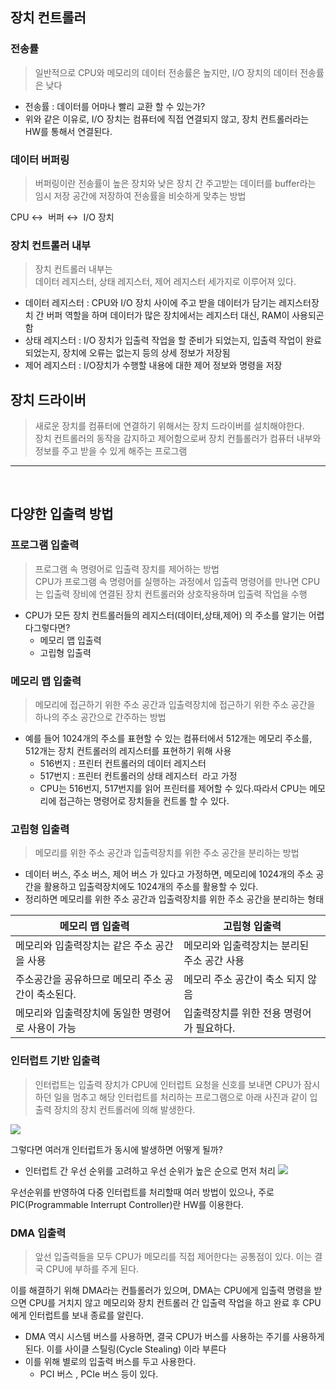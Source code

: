 ## 장치 컨트롤러

### 전송률

> 일반적으로 CPU와 메모리의 데이터 전송률은 높지만, I/O 장치의 데이터 전송률은 낮다

- 전송률 : 데이터를 어마나 빨리 교환 할 수 있는가?
- 위와 같은 이유로, I/O 장치는 컴퓨터에 직접 연결되지 않고, 장치 컨트롤러라는 HW를 통해서 연결된다.

### 데이터 버퍼링

> 버퍼링이란 전송률이 높은 장치와 낮은 장치 간 주고받는 데이터를 buffer라는 임시 저장 공간에 저장하여 전송률을 비슷하게 맞추는 방법

CPU ↔  버퍼 ↔  I/O 장치

### 장치 컨트롤러 내부

> 장치 컨트롤러 내부는  
> 데이터 레지스터, 상태 레지스터, 제어 레지스터 세가지로 이루어져 있다.

- 데이터 레지스터 : CPU와 I/O 장치 사이에 주고 받을 데이터가 담기는 레지스터장치 간 버퍼 역할을 하며 데이터가 많은 장치에서는 레지스터 대신, RAM이 사용되곤 함
- 상태 레지스터 : I/O 장치가 입출력 작업을 할 준비가 되었는지, 입출력 작업이 완료되었는지, 장치에 오류는 없는지 등의 상세 정보가 저장됨
- 제어 레지스터 : I/O장치가 수행할 내용에 대한 제어 정보와 명령을 저장

## 장치 드라이버

> 새로운 장치를 컴퓨터에 연결하기 위해서는 장치 드라이버를 설치해야한다.  
> 장치 컨트롤러의 동작을 감지하고 제어함으로써 장치 컨틀롤러가 컴퓨터 내부와 정보를 주고 받을 수 있게 해주는 프로그램

* * *

<br>

## 다양한 입출력 방법

### 프로그램 입출력

> 프로그램 속 명령어로 입출력 장치를 제어하는 방법  
> CPU가 프로그램 속 명령어를 실행하는 과정에서 입출력 명령어를 만나면 CPU는 입출력 장비에 연결된 장치 컨트롤러와 상호작용하며 입출력 작업을 수행

- CPU가 모든 장치 컨트롤러들의 레지스터(데이터,상태,제어) 의 주소를 알기는 어렵다그렇다면?
    - 메모리 맵 입출력
    - 고립형 입출력

### 메모리 맵 입출력

> 메모리에 접근하기 위한 주소 공간과 입출력장치에 접근하기 위한 주소 공간을 하나의 주소 공간으로 간주하는 방법

- 예를 들어 1024개의 주소를 표현할 수 있는 컴퓨터에서 512개는 메모리 주소를, 512개는 장치 컨트롤러의 레지스터를 표현하기 위해 사용
    - 516번지 : 프린터 컨트롤러의 데이터 레지스터
    - 517번지 : 프린터 컨트롤러의 상태 레지스터  라고 가정
    - CPU는 516번지, 517번지를 읽어 프린터를 제어할 수 있다.따라서 CPU는 메모리에 접근하는 명령어로 장치들을 컨트롤 할 수 있다.

### 고립형 입출력

> 메모리를 위한 주소 공간과 입출력장치를 위한 주소 공간을 분리하는 방법

- 데이터 버스, 주소 버스, 제어 버스 가 있다고 가정하면, 메모리에 1024개의 주소 공간을 활용하고 입출력장치에도 1024개의 주소를 활용할 수 있다.
- 정리하면 메모리를 위한 주소 공간과 입출력장치를 위한 주소 공간을 분리하는 형태

| 메모리 맵 입출력                    | 고립형 입출력                  |
| ---------------------------- | ------------------------ |
| 메모리와 입출력장치는 같은 주소 공간을 사용     | 메모리와 입출력장치는 분리된 주소 공간 사용 |
| 주소공간을 공유하므로 메모리 주소 공간이 축소된다. | 메모리 주소 공간이 축소 되지 않음      |
| 메모리와 입출력장치에 동일한 명령어로 사용이 가능  | 입출력장치를 위한 전용 명령어가 필요하다.  |
### 인터럽트 기반 입출력
> 인터럽트는 입출력 장치가 CPU에 인터럽트 요청을 신호를 보내면 CPU가 잠시 하던 일을 멈추고 해당 인터럽트를 처리하는 프로그램으로 아래 사진과 같이 입출력 장치의 장치 컨트롤러에 의해 발생한다.

![](https://i.imgur.com/bgOB2if.png)

그렇다면 여러개 인터럽트가 동시에 발생하면 어떻게 될까?

- 인터럽트 간 우선 순위를 고려하고 우선 순위가 높은 순으로 먼저 처리
![](https://i.imgur.com/CsrgxTX.png)

우선순위를 반영하여 다중 인터럽트를 처리할때 여러 방법이 있으나, 
주로 PIC(Programmable Interrupt Controller)란 HW를 이용한다.

### DMA 입출력
> 앞선 입출력들을 모두 CPU가 메모리를 직접 제어한다는 공통점이 있다.
> 이는 결국 CPU에 부하를 주게 된다.

이를 해결하기 위해 DMA라는 컨틀롤러가 있으며, DMA는 CPU에게 입출력 명령을 받으면 CPU를 거치지 않고 메모리와 장치 컨트롤러 간 입출력 작업을 하고 완료 후 CPU에게 인터럽트를 보내 종료를 알린다.
- DMA 역시 시스템 버스를 사용하면, 결국 CPU가 버스를 사용하는 주기를 사용하게 된다. 이를 사이클 스틸링(Cycle Stealing) 이라 부른다
- 이를 위해 별로의 입출력 버스를 두고 사용한다.
	- PCI 버스 , PCIe 버스 등이 있다.